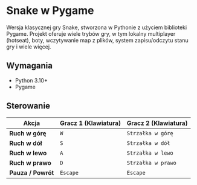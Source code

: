 # Snake w Pygame

Wersja klasycznej gry Snake, stworzona w Pythonie z użyciem biblioteki Pygame. Projekt oferuje wiele trybów gry, w tym lokalny multiplayer (hotseat), boty, wczytywanie map z plików, system zapisu/odczytu stanu gry i wiele więcej.

## Wymagania
*   Python 3.10+
*   Pygame


## Sterowanie

| Akcja                 | Gracz 1 (Klawiatura) | Gracz 2 (Klawiatura) |
| --------------------- | -------------------- | -------------------- |
| **Ruch w górę**       | `W`                  | `Strzałka w górę`    |
| **Ruch w dół**        | `S`                  | `Strzałka w dół`     |
| **Ruch w lewo**       | `A`                  | `Strzałka w lewo`    |
| **Ruch w prawo**      | `D`                  | `Strzałka w prawo`   |
| **Pauza / Powrót**    | `Escape`             | `Escape`             |

